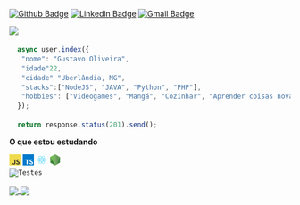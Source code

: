 
[![Github Badge](https://img.shields.io/badge/-Github-000?style=flat-square&logo=Github&logoColor=white&link=https://github.com/gabizinha12)](https://github.com/gabizinha12)
[![Linkedin Badge](https://img.shields.io/badge/-LinkedIn-blue?style=flat-square&logo=Linkedin&logoColor=white&link=https://www.linkedin.com/in/gabrielle-cristine-de-lima-pereira/)](https://www.linkedin.com/in/gabrielle-cristine-de-lima-pereira/)
[![Gmail Badge](https://img.shields.io/badge/-Gmail-c14438?style=flat-square&logo=Gmail&logoColor=white&link=mailto:gabrielle.clima23@gmail.com)](mailto:gabrielle.clima23@gmail.com)


<div>
<img src="header.png">
</div>


```javascript
  async user.index({
   "nome": "Gustavo Oliveira",
   "idade"22,
   "cidade" "Uberlândia, MG",
   "stacks":["NodeJS", "JAVA", "Python", "PHP"],
   "hobbies": ["Videogames", "Mangá", "Cozinhar", "Aprender coisas novas"]
  });

  return response.status(201).send();
```


**O que estou estudando**  

<code><img height="20" src="https://raw.githubusercontent.com/github/explore/80688e429a7d4ef2fca1e82350fe8e3517d3494d/topics/javascript/javascript.png"></code>
<code><img height="20" src="https://raw.githubusercontent.com/github/explore/80688e429a7d4ef2fca1e82350fe8e3517d3494d/topics/typescript/typescript.png"></code>
<code><img height="20" src="https://raw.githubusercontent.com/github/explore/80688e429a7d4ef2fca1e82350fe8e3517d3494d/topics/react/react.png"></code>
<code><img height="20" src="https://raw.githubusercontent.com/github/explore/80688e429a7d4ef2fca1e82350fe8e3517d3494d/topics/nodejs/nodejs.png"></code>  
<code><img src="https://user-images.githubusercontent.com/51785898/91358293-f0581000-e7c8-11ea-95f0-f1a8e29ee9d1.png" alt="Testes"  height="20"/></code>


<p align="justify">
  <a href="https://github.com/anuraghazra/github-readme-stats">
  <img align="center" src="https://github-readme-stats.vercel.app/api?username=gabizinha12&show_icons=true&count_private=true&theme=dracula&hide=issues" />
</a>
  <a href="https://github.com/anuraghazra/github-readme-stats">
  <img align="center" src="https://github-readme-stats.vercel.app/api/top-langs/?username=gabizinha12&layout=compact&theme=dracula" />
</a>

